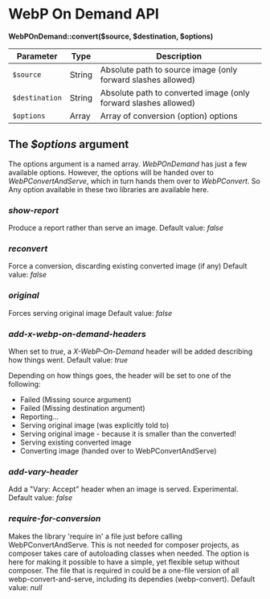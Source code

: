 # WebP On Demand API

**WebPOnDemand::convert($source, $destination, $options)**

| Parameter        | Type    | Description                                                         |
| ---------------- | ------- | ------------------------------------------------------------------- |
| `$source`        | String  | Absolute path to source image (only forward slashes allowed)        |
| `$destination`   | String  | Absolute path to converted image (only forward slashes allowed)     |
| `$options`       | Array   | Array of conversion (option) options                                |

## The *$options* argument

The options argument is a named array. *WebPOnDemand* has just a few available options. However, the options will be handed over to *WebPConvertAndServe*, which in turn hands them over to  *WebPConvert*. So Any option available in these two libraries are available here.


### *show-report*
Produce a report rather than serve an image.
Default value: *false*

### *reconvert*
Force a conversion, discarding existing converted image (if any)
Default value: *false*

### *original*
Forces serving original image
Default value: *false*

### *add-x-webp-on-demand-headers*
When set to *true*, a *X-WebP-On-Demand* header will be added describing how things went.
Default value: *true*

Depending on how things goes, the header will be set to one of the following:
- Failed (Missing source argument)
- Failed (Missing destination argument)
- Reporting...
- Serving original image (was explicitly told to)
- Serving original image - because it is smaller than the converted!
- Serving existing converted image
- Converting image (handed over to WebPConvertAndServe)

### *add-vary-header*
Add a "Vary: Accept" header when an image is served. Experimental.
Default value: *false*

### *require-for-conversion*
Makes the library 'require in' a file just before calling WebPConvertAndServe. This is not needed for composer projects, as composer takes care of autoloading classes when needed. The option is here for making it possible to have a simple, yet flexible setup without composer. The file that is required in could be a one-file version of all webp-convert-and-serve, including its dependies (webp-convert).
Default value: *null*
